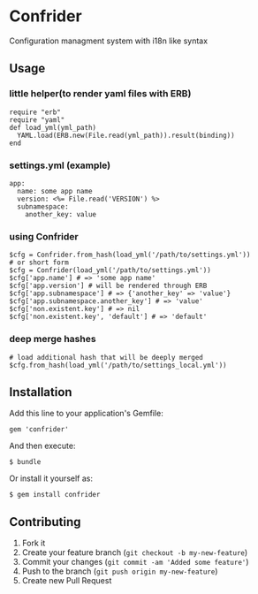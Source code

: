 # Confrider

Configuration managment system with i18n like syntax

## Usage

### little helper(to render yaml files with ERB)

    require "erb"
    require "yaml"
    def load_yml(yml_path)
      YAML.load(ERB.new(File.read(yml_path)).result(binding))
    end

### settings.yml (example)

    app:
      name: some app name
      version: <%= File.read('VERSION') %>
      subnamespace:
        another_key: value

### using Confrider

    $cfg = Confrider.from_hash(load_yml('/path/to/settings.yml'))
    # or short form
    $cfg = Confrider(load_yml('/path/to/settings.yml'))
    $cfg['app.name'] # => 'some app name'
    $cfg['app.version'] # will be rendered through ERB
    $cfg['app.subnamespace'] # => {'another_key' => 'value'}
    $cfg['app.subnamespace.another_key'] # => 'value'
    $cfg['non.existent.key'] # => nil
    $cfg['non.existent.key', 'default'] # => 'default'

### deep merge hashes

    # load additional hash that will be deeply merged
    $cfg.from_hash(load_yml('/path/to/settings_local.yml'))


## Installation

Add this line to your application's Gemfile:

    gem 'confrider'

And then execute:

    $ bundle

Or install it yourself as:

    $ gem install confrider

## Contributing

1. Fork it
2. Create your feature branch (`git checkout -b my-new-feature`)
3. Commit your changes (`git commit -am 'Added some feature'`)
4. Push to the branch (`git push origin my-new-feature`)
5. Create new Pull Request
 
